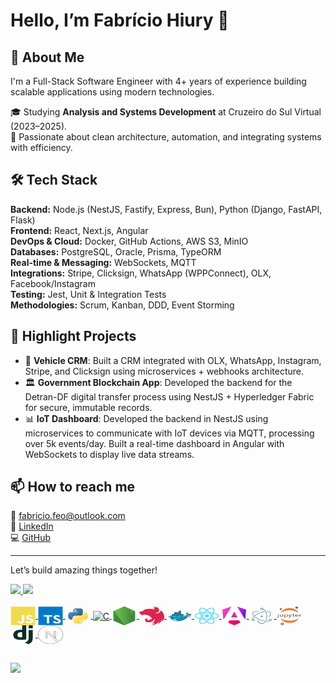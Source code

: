 # Hello, I’m Fabrício Hiury 👋

## 🚀 About Me

I'm a Full-Stack Software Engineer with 4+ years of experience building scalable applications using modern technologies.

🎓 Studying **Analysis and Systems Development** at Cruzeiro do Sul Virtual (2023–2025).  
🧠 Passionate about clean architecture, automation, and integrating systems with efficiency.

## 🛠️ Tech Stack

**Backend:** Node.js (NestJS, Fastify, Express, Bun), Python (Django, FastAPI, Flask)  
**Frontend:** React, Next.js, Angular  
**DevOps & Cloud:** Docker, GitHub Actions, AWS S3, MinIO  
**Databases:** PostgreSQL, Oracle, Prisma, TypeORM  
**Real-time & Messaging:** WebSockets, MQTT  
**Integrations:** Stripe, Clicksign, WhatsApp (WPPConnect), OLX, Facebook/Instagram  
**Testing:** Jest, Unit & Integration Tests  
**Methodologies:** Scrum, Kanban, DDD, Event Storming

## 🧩 Highlight Projects

- 🚗 **Vehicle CRM**: Built a CRM integrated with OLX, WhatsApp, Instagram, Stripe, and Clicksign using microservices + webhooks architecture.
- 🏛️ **Government Blockchain App**: Developed the backend for the Detran-DF digital transfer process using NestJS + Hyperledger Fabric for secure, immutable records.
- 📊 **IoT Dashboard**: Developed the backend in NestJS using microservices to communicate with IoT devices via MQTT, processing over 5k events/day. Built a real-time dashboard in Angular with WebSockets to display live data streams.

## 📫 How to reach me

📧 fabricio.feo@outlook.com  
🔗 [LinkedIn](https://www.linkedin.com/in/fabricio-hiury)  
💻 [GitHub](https://github.com/FabricioHiury)

---

Let’s build amazing things together!

<div><a href="https://github.com/FabricioHiury">
  <img height="180em" src="https://github-readme-stats.vercel.app/api?username=FabricioHiury&count_private=true&show_icons=true&theme=blueberry"/>
  <img height="180em" src="https://github-readme-stats.vercel.app/api/top-langs/?username=FabricioHiury&layout=compact&langs_count=8&theme=blueberry"/>
  </div>
<div style="display: inline_block"><br>
  <img align="center" alt="Js" height="30" width="40" src="https://raw.githubusercontent.com/devicons/devicon/master/icons/javascript/javascript-plain.svg">
  <img align="center" alt="TS" height="30" width="40" src="https://github.com/devicons/devicon/blob/master/icons/typescript/typescript-original.svg">
  <img align="center" alt="Python" height="30" width="40" src="https://raw.githubusercontent.com/devicons/devicon/master/icons/python/python-original.svg">
  <img align="center" alt="C" height="30" width="40" src="https://cdn.jsdelivr.net/gh/devicons/devicon/icons/c/c-original.svg">
  <img align="center" alt="Node" height="30" width="40" src="https://github.com/devicons/devicon/blob/master/icons/nodejs/nodejs-original.svg">  
  <img align="center" alt="nestjs" height="30" width="40" src="https://github.com/devicons/devicon/blob/master/icons/nestjs/nestjs-original.svg">  
  <img align="center" alt="Docker" height="30" width="40" src="https://github.com/devicons/devicon/blob/master/icons/docker/docker-original.svg">
  <img align="center" alt="React" height="30" width="40" src="https://raw.githubusercontent.com/devicons/devicon/master/icons/react/react-original.svg">
  <img align="center" alt="Angular" height="30" width="40" src="https://github.com/devicons/devicon/blob/master/icons/angular/angular-original.svg">
  <img align="center" alt="Electron" height="30" width="40" src="https://github.com/devicons/devicon/blob/master/icons/electron/electron-original.svg">
  <img align="center" alt="Jupyter" height="30" width="40" src="https://github.com/devicons/devicon/blob/master/icons/jupyter/jupyter-original-wordmark.svg">
  <img align="center" alt="Django" height="30" width="40" src="https://github.com/devicons/devicon/blob/master/icons/django/django-plain.svg">
  <img align="center" alt="Next" height="30" width="40" src="https://github.com/devicons/devicon/blob/master/icons/nextjs/nextjs-line.svg">
</div>
  
  ##
 
<div>  
  <a href="https://www.linkedin.com/in/fabricio-hiury/" target="_blank"><img src="https://img.shields.io/badge/-LinkedIn-%230077B5?style=for-the-badge&logo=linkedin&logoColor=white" target="_blank"></a>  
</div>
